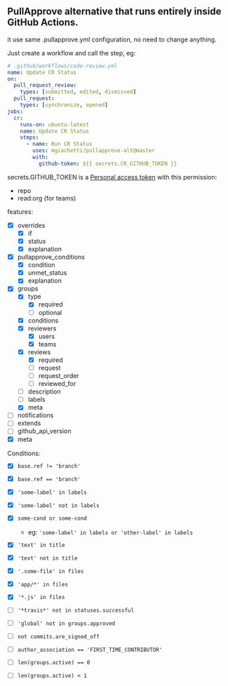 ## PullApprove alternative that runs entirely inside GitHub Actions.
it use same .pullapprove.yml configuration, no need to change anything.

Just create a workflow and call the step, eg:  

```yml
# .github/workflows/code-review.yml
name: Update CR Status
on:
  pull_request_review:
    types: [submitted, edited, dismissed]
  pull_request:
    types: [synchronize, opened]
jobs:
  cr:
    runs-on: ubuntu-latest
    name: Update CR Status
    steps:
      - name: Run CR Status
        uses: mgiachetti/pullapprove-alt@master
        with:
          github-token: ${{ secrets.CR_GITHUB_TOKEN }}
```
secrets.GITHUB_TOKEN is a [Personal access token](https://github.com/settings/tokens) with this permission: 
 - repo
 - read:org (for teams)

features:
- [x] overrides
  - [x] if
  - [x] status
  - [x] explanation
- [x] pullapprove_conditions
  - [x] condition
  - [x] unmet_status
  - [x] explanation
- [x] groups
  - [x] type
    - [x] required
    - [ ] optional
  - [x] conditions
  - [x] reviewers
    - [x] users
    - [x] teams
  - [x] reviews
    - [x] required
    - [ ] request
    - [ ] request_order
    - [ ] reviewed_for
  - [ ] description
  - [ ] labels
  - [x] meta
- [ ] notifications
- [ ] extends
- [ ] github_api_version
- [x] meta

Conditions:
 - [x] `base.ref != 'branch'`
 - [x] `base.ref == 'branch'`
 - [x] `'some-label' in labels`
 - [x] `'some-label' not in labels`
 - [x] `some-cond or some-cond`  
    - eg: `'some-label' in labels or 'other-label' in labels`
 - [x] `'text' in title`
 - [x] `'text' not in title`
 - [x] `'.some-file' in files`
 - [x] `'app/*' in files`
 - [x] `'*.js' in files`
 - [ ] `'*travis*' not in statuses.successful`
 - [ ] `'global' not in groups.approved`
 - [ ] `not commits.are_signed_off`
 - [ ] `author_association == 'FIRST_TIME_CONTRIBUTOR'`
 - [ ] `len(groups.active) == 0`
 - [ ] `len(groups.active) < 1`

